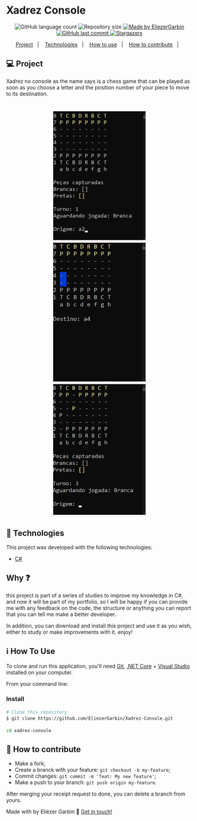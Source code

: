 # Xadrez Console

<p align="center">
  <img alt="GitHub language count" src="https://img.shields.io/github/languages/count/EliezerGarbin/Xadrez-Console?color=%2304D361">

  <img alt="Repository size" src="https://img.shields.io/github/repo-size/EliezerGarbin/xadrez-console">
	
  <a href="https://www.linkedin.com/in/eliezergarbin/">
    <img alt="Made by EliezerGarbin" src="https://img.shields.io/badge/made%20by-EliezerGarbin-%2304D361">
  </a>

  <a href="https://github.com/DanielObara/NLW-1.0/commits/master">
    <img alt="GitHub last commit" src="https://img.shields.io/github/last-commit/EliezerGarbin/Xadrez-Console">
  </a>

   <a href="https://github.com/EliezerGarbin/NLW01-Booster/stargazers">
    <img alt="Stargazers" src="https://img.shields.io/github/stars/EliezerGarbin/Xadrez-Console?style=social">
  </a>
  
<p align="center">
  <a href="#-project">Project</a>&nbsp;&nbsp;&nbsp;|&nbsp;&nbsp;&nbsp;
  <a href="#rocket-Technologies">Technologies</a>&nbsp;&nbsp;&nbsp;|&nbsp;&nbsp;&nbsp;
  <a href="#-how-to-use">How to use</a>&nbsp;&nbsp;&nbsp;|&nbsp;&nbsp;&nbsp;
  <a href="#-how-to-contribute">How to contribute</a>&nbsp;&nbsp;&nbsp;|&nbsp;&nbsp;&nbsp;
</p>

## 💻 Project

Xadrez no console as the name says is a chess game that can be played as soon as you choose a letter and the position number of your piece to move to its destination.

<div>
  <h1 align="center">
    <img alt="Example" title="Example" src="https://github.com/EliezerGarbin/xadrez-console/blob/master/githubImg/inicio.png" width="250px" />
    <img alt="Example2" title="Example2" src="https://github.com/EliezerGarbin/xadrez-console/blob/master/githubImg/Movimento-de-peca1.png" width="250px" />
    <img alt="Example3" title="Example3" src="https://github.com/EliezerGarbin/xadrez-console/blob/master/githubImg/Movimento-de-peca2.png" width="250px" />
  </h1>
</div>

## :rocket: Technologies

This project was developed with the following technologies:

- [C#][csharp]

## Why ❓

this project is part of a series of studies to improve my knowledge in C#, and now it will be part of my portfolio, so I will be happy if you can provide me with any feedback on the code, the structure or anything you can report that you can tell me make a better developer.

In addition, you can download and install this project and use it as you wish, either to study or make improvements with it.
enjoy!

## :information_source: How To Use

To clone and run this application, you'll need [Git](https://git-scm.com), [.NET Core][dotnet] + [Visual Studio][vs]  installed on your computer.

From your command line:

### Install

```bash
# Clone this repository
$ git clone https://github.com/EliezerGarbin/Xadrez-Console.git

cd xadrez-console

```

## 🤔 How to contribute

- Make a fork;
- Create a branck with your feature: `git checkout -b my-feature`;
- Commit changes: `git commit -m 'feat: My new feature'`;
- Make a push to your branch: `git push origin my-feature`.

After merging your receipt request to done, you can delete a branch from yours.

Made with by Eliézer Garbin :wave: [Get in touch!](https://www.linkedin.com/in/eliezergarbin/)

[csharp]: https://docs.microsoft.com/pt-br/dotnet/csharp/
[vs]: https://visualstudio.microsoft.com/pt-br/downloads/
[dotnet]: https://dotnet.microsoft.com/download
